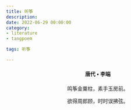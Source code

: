 ```yaml
---
title: 听筝
description:
date: 2022-06-29 00:00:00
category:
- literature
- tangpoem

tags: 听筝

---
```


<div id="poem-author">
唐代 • 李端
</div>
<div id="poem-body">
<p class="poem-paragraph">鸣筝金粟柱，素手玉房前。</p>
<p class="poem-paragraph">欲得周郎顾，时时误拂弦。</p>

</div>

<style>

#poem-author {
    width: 100%;
    text-align: center;
    margin: 20px 0;
    font-weight: bold;
}
#poem-body {
    width: 100%;
    text-align: center;
}
.poem-paragraph {
    font-family: "仿宋"
}

</style>